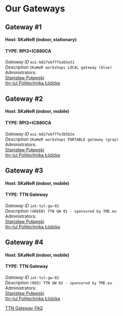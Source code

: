 # Our Gateways <Name>

## Gateway #1
#### Host: SKaNeR (indoor, stationary)
#### TYPE: RPI3+IC880CA
*Gateway ID* `eui-b827ebfffeab5e51` <br>
*Description* `SKaNeR workshops LOCAL gateway (blue)` <br>
Administrators: <br>
[Stanisław Puławski](https://www.thethingsnetwork.org/u/StaPulawski)<br>
[ttn-tul Politechnika Łódzka](https://www.thethingsnetwork.org/u/ttn-tul-admin)

## Gateway #2
#### Host: SKaNeR (indoor, mobile)
#### TYPE: RPI3+IC880CA
*Gateway ID* `eui-b827ebfffe3b5b2e` <br>
*Description* `SKaNeR workshops PORTABLE gateway (gray)` <br>
Administrators: <br>
[Stanisław Puławski](https://www.thethingsnetwork.org/u/StaPulawski)<br>
[ttn-tul Politechnika Łódzka](https://www.thethingsnetwork.org/u/ttn-tul-admin)

## Gateway #3
#### Host: SKaNeR (indoor, mobile)
#### TYPE: TTN Gateway
*Gateway ID* `iot-tul-gw-01` <br>
*Description* `(GREEN) TTN GW 01 - sponsored by TME.eu` <br>
Administrators: <br>
[Stanisław Puławski](https://www.thethingsnetwork.org/u/StaPulawski)<br>
[ttn-tul Politechnika Łódzka](https://www.thethingsnetwork.org/u/ttn-tul-admin)

## Gateway #4
#### Host: SKaNeR (indoor, mobile)
#### TYPE: TTN Gateway
*Gateway ID* `iot-tul-gw-02` <br>
*Description* `(RED) TTN GW 02 - sponsored by TME.eu` <br>
Administrators: <br>
[Stanisław Puławski](https://www.thethingsnetwork.org/u/StaPulawski)<br>
[ttn-tul Politechnika Łódzka](https://www.thethingsnetwork.org/u/ttn-tul-admin)




[TTN Gateway FAQ](https://www.thethingsnetwork.org/forum/t/ttn-gateway-central-3/18962)
